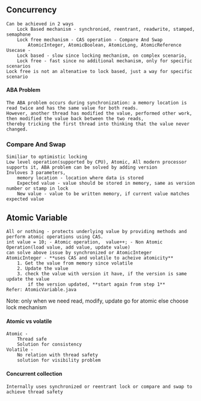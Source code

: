## Concurrency
    Can be achieved in 2 ways
        Lock Based mechanism - synchronied, reentrant, readwrite, stamped, semaphone
        Lock free mechanism - CAS operation - Compare And Swap
            AtomicInteger, AtomicBoolean, AtomicLong, AtomicReference
    Usecase -
        Lock based - slow since locking mechanism, on complex scenario, 
        Lock free - fast since no additional mechanism, only for specific scenarios
    Lock free is not an altenative to lock based, just a way for specific scenario
#### ABA Problem
    The ABA problem occurs during synchronization: a memory location is read twice and has the same value for both reads. 
    However, another thread has modified the value, performed other work, then modified the value back between the two reads, 
    thereby tricking the first thread into thinking that the value never changed.
### Compare And Swap
    Similiar to optimistic locking
    Low level operation(supported by CPU), Atomic, All modern processor supports it, ABA problem can be solved by adding version
    Invloves 3 parameters,
        memory location - location where data is stored
        Expected value - value should be stored in memory, same as version number or stamp in lock
        New value - value to be written memory, if current value matches expected value

## Atomic Variable
    All or nothing - protects underlying value by providing methods and perform atomic operations using CAS.
    int value = 10; - Atomic operation,  value++; - Non Atomic Operation(load value, add value, update value)
    can solve above issue by synchronized or AtomicInteger
    AtomicInteger - **uses CAS and volatile to acheive atomicity**
        1. Get the value from memory since volatile
        2. Update the value
        3. check the value with version it have, if the version is same update the value
            if the version updated, **start again from step 1**
    Refer: AtomicVariable.java
Note: only when we need read, modify, update go for atomic else choose lock mechanism

#### Atomic vs volatile
    Atomic -
        Thread safe
        Solution for consistency
    Volatile -
        No relation with thread safety  
        solution for visibility problem

#### Concurrent collection
    Internally uses synchronized or reentrant lock or compare and swap to achieve thread safety